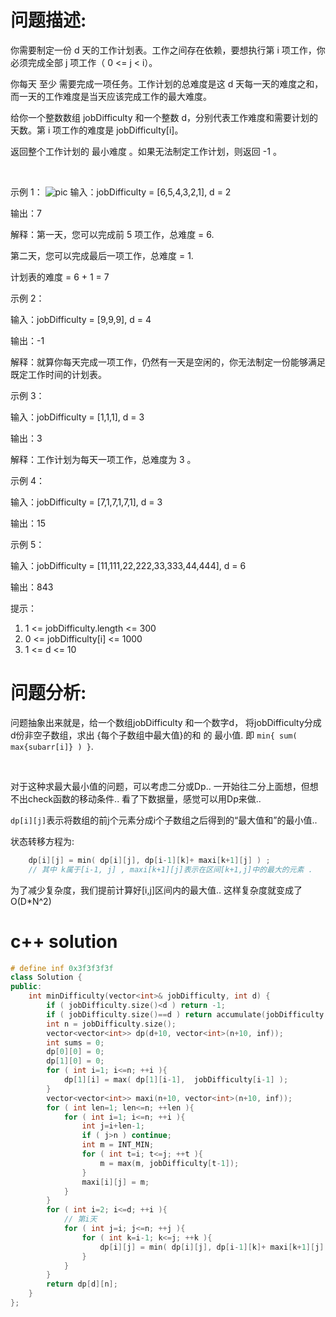 # 问题描述:
你需要制定一份 d 天的工作计划表。工作之间存在依赖，要想执行第 i 项工作，你必须完成全部 j 项工作（ 0 <= j < i）。

你每天 至少 需要完成一项任务。工作计划的总难度是这 d 天每一天的难度之和，而一天的工作难度是当天应该完成工作的最大难度。

给你一个整数数组 jobDifficulty 和一个整数 d，分别代表工作难度和需要计划的天数。第 i 项工作的难度是 jobDifficulty[i]。

返回整个工作计划的 最小难度 。如果无法制定工作计划，则返回 -1 。

 

示例 1：
![pic](https://assets.leetcode-cn.com/aliyun-lc-upload/uploads/2020/01/26/untitled.png)
输入：jobDifficulty = [6,5,4,3,2,1], d = 2

输出：7

解释：第一天，您可以完成前 5 项工作，总难度 = 6.

第二天，您可以完成最后一项工作，总难度 = 1.

计划表的难度 = 6 + 1 = 7 

示例 2：

输入：jobDifficulty = [9,9,9], d = 4

输出：-1

解释：就算你每天完成一项工作，仍然有一天是空闲的，你无法制定一份能够满足既定工作时间的计划表。

示例 3：

输入：jobDifficulty = [1,1,1], d = 3

输出：3

解释：工作计划为每天一项工作，总难度为 3 。

示例 4：

输入：jobDifficulty = [7,1,7,1,7,1], d = 3

输出：15

示例 5：

输入：jobDifficulty = [11,111,22,222,33,333,44,444], d = 6

输出：843
 

提示：
1. 1 <= jobDifficulty.length <= 300
2. 0 <= jobDifficulty[i] <= 1000
3. 1 <= d <= 10

# 问题分析:

问题抽象出来就是，给一个数组jobDifficulty 和一个数字d， 将jobDifficulty分成d份非空子数组，求出 {每个子数组中最大值}的和 的 最小值. 即 `min{ sum( max{subarr[i]} ) }`.

<br>

对于这种求最大最小值的问题，可以考虑二分或Dp..  一开始往二分上面想，但想不出check函数的移动条件.. 看了下数据量，感觉可以用Dp来做.. 
<br>

`dp[i][j]`表示将数组的前j个元素分成i个子数组之后得到的“最大值和”的最小值..

状态转移方程为:
```cpp
    dp[i][j] = min( dp[i][j], dp[i-1][k]+ maxi[k+1][j] ) ;
    // 其中 k属于[i-1, j] , maxi[k+1][j]表示在区间[k+1,j]中的最大的元素 . 
```

为了减少复杂度，我们提前计算好[i,j]区间内的最大值.. 这样复杂度就变成了O(D*N^2)

# c++ solution
```cpp
# define inf 0x3f3f3f3f
class Solution {
public:
    int minDifficulty(vector<int>& jobDifficulty, int d) {
        if ( jobDifficulty.size()<d ) return -1;
        if ( jobDifficulty.size()==d ) return accumulate(jobDifficulty.begin(), jobDifficulty.end(), 0);
        int n = jobDifficulty.size();
        vector<vector<int>> dp(d+10, vector<int>(n+10, inf));
        int sums = 0;
        dp[0][0] = 0;
        dp[1][0] = 0;
        for ( int i=1; i<=n; ++i ){
            dp[1][i] = max( dp[1][i-1],  jobDifficulty[i-1] );
        }
        vector<vector<int>> maxi(n+10, vector<int>(n+10, inf));
        for ( int len=1; len<=n; ++len ){
            for ( int i=1; i<=n; ++i ){
                int j=i+len-1;
                if ( j>n ) continue;
                int m = INT_MIN;
                for ( int t=i; t<=j; ++t ){
                    m = max(m, jobDifficulty[t-1]);
                }
                maxi[i][j] = m;
            }
        }
        for ( int i=2; i<=d; ++i ){
            // 第i天
            for ( int j=i; j<=n; ++j ){
                for ( int k=i-1; k<=j; ++k ){
                    dp[i][j] = min( dp[i][j], dp[i-1][k]+ maxi[k+1][j] );
                }
            }
        }
        return dp[d][n];
    }
};
```